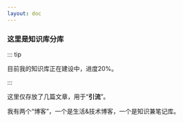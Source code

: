 ```yaml
---
layout: doc
---
```




### 这里是知识库分库

::: tip

目前我的知识库正在建设中，进度20%。

:::

这里仅存放了几篇文章，用于“**引流**”。

我有两个“博客”，一个是生活&技术博客，一个是知识兼笔记库。
